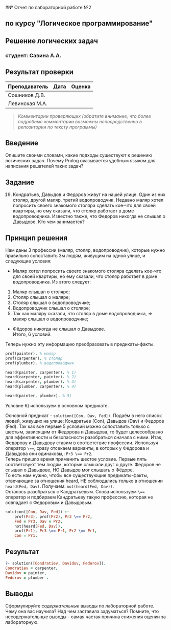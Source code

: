 #№ Отчет по лабораторной работе №2
## по курсу "Логическое программирование"

## Решение логических задач

### студент: Савина А.А.

## Результат проверки

| Преподаватель     | Дата         |  Оценка       |
|-------------------|--------------|---------------|
| Сошников Д.В. |              |               |
| Левинская М.А.|              |               |

> *Комментарии проверяющих (обратите внимание, что более подробные комментарии возможны непосредственно в репозитории по тексту программы)*


## Введение

Опишите своими словами, какие подходы существуют к решению логических задач. Почему Prolog оказывается удобным языком для написания решателей таких задач?

## Задание
19. Кондратьев, Давыдов и Федоров живут на нашей улице. Один из них столяр, другой  маляр, третий  водопроводчик. Недавно маляр хотел попросить своего знакомого столяра сделать кое-что для своей квартиры, но ему сказали, что столяр работает в доме водопроводчика. Известно также, что Федоров никогда не слышал о Давыдове. Кто чем занимается? 
## Принцип решения

Нам даны 3 профессии (маляр, столяр, водопроводчик), которые нужно правильно сопоставить 3м людям, живущим на одной улице, и следующие условия:
* Маляр хотел попросить своего знакомого столяра сделать кое-что для своей квартиры, но ему сказали, что столяр работает в доме водопроводчика. Из этого следует:  
1) Маляр слышал о столяре;  
2) Столяр слышал о маляре; 
3) Столяр слышал о водопроводчике;  
4) Водопроводчик слышал о столяре;  
5) Так как маляру сказали, что столяр в доме водопроводчика, => маляр слышал о водопроводчике;  
* Фёдоров никогда не слышал о Давыдове.  
Итого, 6 условий.  

Теперь нужно эту информацию преобразовать в предикаты-факты. 
```prolog
prof(painter). % маляр
prof(carpenter). % столяр
prof(plumber). % водопроводчик

heard(painter, carpenter). % 1)
heard(carpenter, painter). % 2)
heard(carpenter, plumber). % 3)
heard(plumber, carpenter). % 4)

heard(painter, plumber). % 5)
```
Условие 6) используем в основном предикате.


Основной предикат - `solution([Con, Dav, Fed])`. Подаём в него список людей, живущих на улице: Кондратьев (Con), Давыдов (Dav) и Федоров (Fed).
Так как все первые 5 условий можно сопоставить только с шестым, зависящим от Федорова и Давыдова, то будет целесообразно для эффективности и безопасности разобраться сначала с ними.
Итак, Федорову и Давыдову ставим в соответствие профессии. Используя оператор `\==`, сразу отсекаем варианты, в которых у Федорова и Давыдова они одинаковы,: `Pr3 \== Pr2`.  
Теперь пришло время применить шестое условие. Первые пять соответсвуют тем людям, которые слышали друг о друге. Федоров не слышал о Давыдове, НО Давыдов мог слышать о Фёдоре.  
То есть нам нужно, чтобы все существующие предикаты-факты, отвечающие за отношения heard, НЕ соблюдались только в отношении `heard(Fed, Dav)`. Получаем: `not(heard(Fed, Dav))`.  
Осталось разобраться с Кандратьевым. Снова используем `\==` оператор и подбираем Кандратьеву такую профессию, которая не совпадает с Федоровым и Давыдовым.

```prolog
solution([Con, Dav, Fed]) :-
	prof(Pr3), prof(Pr2), Pr3 \== Pr2,
	Fed = Pr3, Dav = Pr2,
	not(heard(Fed, Dav)),
	prof(Pr1), Pr3 \== Pr1, Pr2 \== Pr1, 
	Con = Pr1.
```
## Результат
```prolog 
?- solution([Condratiev, Davidov, Fedorov]).
Condratiev = carpenter,
Davidov = painter,
Fedorov = plumber .
```
## Выводы

Сформулируйте *содержательные* выводы по лабораторной работе. Чему она вас научила? Над чем заставила задуматься? Помните, что несодержательные выводы -
самая частая причина снижения оценки за лабораторную.





